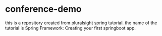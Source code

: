 # conference-demo
this is a repository created from pluralsight spring tutorial. the name of the tutorial is Spring Framework: Creating your first springboot app.
